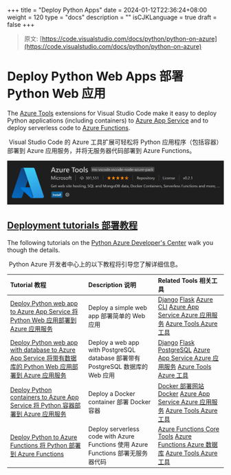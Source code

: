 +++
title = "Deploy Python Apps"
date = 2024-01-12T22:36:24+08:00
weight = 120
type = "docs"
description = ""
isCJKLanguage = true
draft = false
+++

> 原文: [https://code.visualstudio.com/docs/python/python-on-azure](https://code.visualstudio.com/docs/python/python-on-azure)

# Deploy Python Web Apps 部署 Python Web 应用



The [Azure Tools](https://marketplace.visualstudio.com/items?itemName=ms-vscode.vscode-node-azure-pack) extensions for Visual Studio Code make it easy to deploy Python applications (including containers) to [Azure App Service](https://azure.microsoft.com/services/app-service) and to deploy serverless code to [Azure Functions](https://azure.microsoft.com/services/functions).

​​​	Visual Studio Code 的 Azure 工具扩展可轻松将 Python 应用程序（包括容器）部署到 Azure 应用服务，并将无服务器代码部署到 Azure Functions。

![Azure Tools extension](./DeployPythonApps_img/azure-tools.png)

## [Deployment tutorials 部署教程](https://code.visualstudio.com/docs/python/python-on-azure#_deployment-tutorials)

The following tutorials on the [Python Azure Developer's Center](https://learn.microsoft.com/azure/developer/python) walk you though the details.

​​​	Python Azure 开发者中心上的以下教程将引导您了解详细信息。

| Tutorial 教程                                                | Description 说明                                             | Related Tools 相关工具                                       |
| :----------------------------------------------------------- | :----------------------------------------------------------- | :----------------------------------------------------------- |
| [Deploy Python web app to Azure App Service 将 Python Web 应用部署到 Azure 应用服务](https://learn.microsoft.com/azure/app-service/quickstart-python) | Deploy a simple web app 部署简单的 Web 应用                  | [Django](https://www.djangoproject.com/) [Flask](https://flask.palletsprojects.com/) [Azure CLI](https://marketplace.visualstudio.com/items?itemName=ms-vscode.azurecli) [Azure App Service Azure 应用服务](https://marketplace.visualstudio.com/items?itemName=ms-azuretools.vscode-azureappservice) [Azure Tools Azure 工具](https://marketplace.visualstudio.com/items?itemName=ms-vscode.vscode-node-azure-pack) |
| [Deploy Python web app with database to Azure App Service 将带有数据库的 Python Web 应用部署到 Azure 应用服务](https://learn.microsoft.com/azure/app-service/tutorial-python-postgresql-app) | Deploy a web app with PostgreSQL database 部署带有 PostgreSQL 数据库的 Web 应用 | [Django](https://www.djangoproject.com/) [Flask](https://flask.palletsprojects.com/) [PostgreSQL](https://www.postgresql.org/download/) [Azure App Service Azure 应用服务](https://marketplace.visualstudio.com/items?itemName=ms-azuretools.vscode-azureappservice) [Azure Tools Azure 工具](https://marketplace.visualstudio.com/items?itemName=ms-vscode.vscode-node-azure-pack) |
| [Deploy Python containers to Azure App Service 将 Python 容器部署到 Azure 应用服务](https://learn.microsoft.com/azure/developer/python/tutorial-deploy-containers-01) | Deploy a Docker container 部署 Docker 容器                   | [Docker 部署网站Docker](https://marketplace.visualstudio.com/items?itemName=ms-azuretools.vscode-docker) [Azure App Service Azure 应用服务](https://marketplace.visualstudio.com/items?itemName=ms-azuretools.vscode-azureappservice) [Azure Tools Azure 工具](https://marketplace.visualstudio.com/items?itemName=ms-vscode.vscode-node-azure-pack) |
| [Deploy Python to Azure Functions 将 Python 部署到 Azure Functions](https://learn.microsoft.com/azure/azure-functions/create-first-function-vs-code-python) | Deploy serverless code with Azure Functions 使用 Azure Functions 部署无服务器代码 | [Azure Functions Core Tools](https://learn.microsoft.com/en-us/azure/azure-functions/functions-run-local#install-the-azure-functions-core-tools) [Azure Functions Azure 数据库](https://marketplace.visualstudio.com/items?itemName=ms-azuretools.vscode-azurefunctions) [Azure Tools Azure 工具](https://marketplace.visualstudio.com/items?itemName=ms-vscode.vscode-node-azure-pack) |
